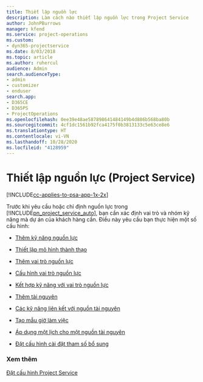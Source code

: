 ```yaml
---
title: Thiết lập nguồn lực
description: Làm cách nào thiết lập nguồn lực trong Project Service
author: JohnPBurrows
manager: kfend
ms.service: project-operations
ms.custom:
- dyn365-projectservice
ms.date: 8/03/2018
ms.topic: article
ms.author: ruhercul
audience: Admin
search.audienceType:
- admin
- customizer
- enduser
search.app:
- D365CE
- D365PS
- ProjectOperations
ms.openlocfilehash: 0ee39e48ae587898641484149b4d886b568ba80b
ms.sourcegitcommit: 4cf1dc1561b92fca4175f0b3813133c5e63ce8e6
ms.translationtype: HT
ms.contentlocale: vi-VN
ms.lasthandoff: 10/28/2020
ms.locfileid: "4128959"
---
```

# <a name="set-up-resources-project-service"></a>Thiết lập nguồn lực (Project Service)

[!INCLUDE[cc-applies-to-psa-app-1x-2x](../includes/cc-applies-to-psa-app-1x-2x.md)]

Trước khi yêu cầu hoặc chỉ định nguồn lực trong [!INCLUDE[pn_project_service_auto](../includes/pn-project-service-auto.md)], bạn cần xác định vai trò và nhóm kỹ năng mà dự án của khách hàng cần. Điều này yêu cầu bạn thực hiện một số cấu hình:  
  
-   [Thêm kỹ năng nguồn lực](../psa/add-resource-skills.md)  
  
-   [Thiết lập mô hình thành thạo](../psa/set-up-proficiency-models.md)  
  
-   [Thêm vai trò nguồn lực](../psa/add-resource-roles.md)  
  
-   [Cấu hình vai trò nguồn lực](../psa/configure-resource-roles.md)  
  
-   [Kết hợp kỹ năng với vai trò nguồn lực](../psa/associate-skills-with-resource-roles.md)  
  
-   [Thêm tài nguyên](../psa/add-resources.md)  
  
-   [Các kỹ năng liên kết với nguồn tài nguyên](../psa/associate-skills-with-resources.md)  
  
-   [Tạo mẫu giờ làm việc](../psa/create-work-hours-template.md)  
  
-   [Áp dụng một lịch cho một nguồn tài nguyên](../psa/apply-calendar-resource.md)  
  
-   [Đặt cấu hình cài đặt tham số bổ sung](../psa/configure-additional-parameters-settings.md)  
  
### <a name="see-also"></a>Xem thêm  
 [Đặt cấu hình Project Service](../psa/configure.md)
